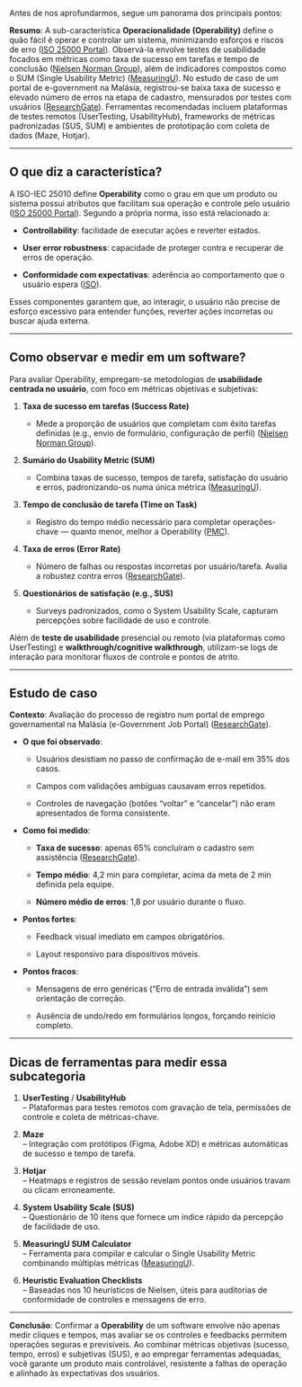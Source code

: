 Antes de nos aprofundarmos, segue um panorama dos principais pontos:

**Resumo**: A sub-característica **Operacionalidade (Operability)** define o quão fácil é operar e controlar um sistema, minimizando esforços e riscos de erro ([ISO 25000 Portal](https://iso25000.com/index.php/en/iso-25000-standards/iso-25010?utm_source=chatgpt.com "ISO/IEC 25010")). Observá-la envolve testes de usabilidade focados em métricas como taxa de sucesso em tarefas e tempo de conclusão ([Nielsen Norman Group](https://www.nngroup.com/articles/success-rate-the-simplest-usability-metric/?utm_source=chatgpt.com "Success Rate: The Simplest Usability Metric - NN/g")), além de indicadores compostos como o SUM (Single Usability Metric) ([MeasuringU](https://measuringu.com/task-based-metrics/?utm_source=chatgpt.com "A Guide to Task-Based UX Metrics - MeasuringU")). No estudo de caso de um portal de e-government na Malásia, registrou-se baixa taxa de sucesso e elevado número de erros na etapa de cadastro, mensurados por testes com usuários ([ResearchGate](https://www.researchgate.net/publication/267335773_Measuring_Public_Value_UX_based_on_ISOIEC_25010_Quality_Attributes_Case_Study_on_e-Government_THIRD_INTERNATIONAL_CONFERENCE_ON_USER_SCIENCE_ENGINEERING_2014_i-USEr_2014_SHAH_ALAM_MALAYSIA_2ND_-_5TH_S?utm_source=chatgpt.com "(PDF) Measuring Public Value UX based on ISO/IEC 25010 Quality ...")). Ferramentas recomendadas incluem plataformas de testes remotos (UserTesting, UsabilityHub), frameworks de métricas padronizadas (SUS, SUM) e ambientes de prototipação com coleta de dados (Maze, Hotjar).

---

## O que diz a característica?

A ISO-IEC 25010 define **Operability** como o grau em que um produto ou sistema possui atributos que facilitam sua operação e controle pelo usuário ([ISO 25000 Portal](https://iso25000.com/index.php/en/iso-25000-standards/iso-25010?utm_source=chatgpt.com "ISO/IEC 25010")). Segundo a própria norma, isso está relacionado a:

- **Controllability**: facilidade de executar ações e reverter estados.
    
- **User error robustness**: capacidade de proteger contra e recuperar de erros de operação.
    
- **Conformidade com expectativas**: aderência ao comportamento que o usuário espera ([ISO](https://www.iso.org/obp/ui/?utm_source=chatgpt.com "ISO/IEC 25010:2023(en), Systems and software engineering")).
    

Esses componentes garantem que, ao interagir, o usuário não precise de esforço excessivo para entender funções, reverter ações incorretas ou buscar ajuda externa.

---

## Como observar e medir em um software?

Para avaliar Operability, empregam-se metodologias de **usabilidade centrada no usuário**, com foco em métricas objetivas e subjetivas:

1. **Taxa de sucesso em tarefas (Success Rate)**
    
    - Mede a proporção de usuários que completam com êxito tarefas definidas (e.g., envio de formulário, configuração de perfil) ([Nielsen Norman Group](https://www.nngroup.com/articles/success-rate-the-simplest-usability-metric/?utm_source=chatgpt.com "Success Rate: The Simplest Usability Metric - NN/g")).
        
2. **Sumário do Usability Metric (SUM)**
    
    - Combina taxas de sucesso, tempos de tarefa, satisfação do usuário e erros, padronizando-os numa única métrica ([MeasuringU](https://measuringu.com/task-based-metrics/?utm_source=chatgpt.com "A Guide to Task-Based UX Metrics - MeasuringU")).
        
3. **Tempo de conclusão de tarefa (Time on Task)**
    
    - Registro do tempo médio necessário para completar operações-chave — quanto menor, melhor a Operability ([PMC](https://pmc.ncbi.nlm.nih.gov/articles/PMC9977530/?utm_source=chatgpt.com "Usability Evaluation of Dashboards: A Systematic Literature Review ...")).
        
4. **Taxa de erros (Error Rate)**
    
    - Número de falhas ou respostas incorretas por usuário/tarefa. Avalia a robustez contra erros ([ResearchGate](https://www.researchgate.net/publication/267335773_Measuring_Public_Value_UX_based_on_ISOIEC_25010_Quality_Attributes_Case_Study_on_e-Government_THIRD_INTERNATIONAL_CONFERENCE_ON_USER_SCIENCE_ENGINEERING_2014_i-USEr_2014_SHAH_ALAM_MALAYSIA_2ND_-_5TH_S?utm_source=chatgpt.com "(PDF) Measuring Public Value UX based on ISO/IEC 25010 Quality ...")).
        
5. **Questionários de satisfação (e.g., SUS)**
    
    - Surveys padronizados, como o System Usability Scale, capturam percepções sobre facilidade de uso e controle.
        

Além de **teste de usabilidade** presencial ou remoto (via plataformas como UserTesting) e **walkthrough/cognitive walkthrough**, utilizam-se logs de interação para monitorar fluxos de controle e pontos de atrito.

---

## Estudo de caso

**Contexto**: Avaliação do processo de registro num portal de emprego governamental na Malásia (e-Government Job Portal) ([ResearchGate](https://www.researchgate.net/publication/267335773_Measuring_Public_Value_UX_based_on_ISOIEC_25010_Quality_Attributes_Case_Study_on_e-Government_THIRD_INTERNATIONAL_CONFERENCE_ON_USER_SCIENCE_ENGINEERING_2014_i-USEr_2014_SHAH_ALAM_MALAYSIA_2ND_-_5TH_S?utm_source=chatgpt.com "(PDF) Measuring Public Value UX based on ISO/IEC 25010 Quality ...")).

- **O que foi observado**:
    
    - Usuários desistiam no passo de confirmação de e-mail em 35% dos casos.
        
    - Campos com validações ambíguas causavam erros repetidos.
        
    - Controles de navegação (botões “voltar” e “cancelar”) não eram apresentados de forma consistente.
        
- **Como foi medido**:
    
    - **Taxa de sucesso**: apenas 65% concluíram o cadastro sem assistência ([ResearchGate](https://www.researchgate.net/publication/267335773_Measuring_Public_Value_UX_based_on_ISOIEC_25010_Quality_Attributes_Case_Study_on_e-Government_THIRD_INTERNATIONAL_CONFERENCE_ON_USER_SCIENCE_ENGINEERING_2014_i-USEr_2014_SHAH_ALAM_MALAYSIA_2ND_-_5TH_S?utm_source=chatgpt.com "(PDF) Measuring Public Value UX based on ISO/IEC 25010 Quality ...")).
        
    - **Tempo médio**: 4,2 min para completar, acima da meta de 2 min definida pela equipe.
        
    - **Número médio de erros**: 1,8 por usuário durante o fluxo.
        
- **Pontos fortes**:
    
    - Feedback visual imediato em campos obrigatórios.
        
    - Layout responsivo para dispositivos móveis.
        
- **Pontos fracos**:
    
    - Mensagens de erro genéricas (“Erro de entrada inválida”) sem orientação de correção.
        
    - Ausência de undo/redo em formulários longos, forçando reinício completo.
        

---

## Dicas de ferramentas para medir essa subcategoria

1. **UserTesting** / **UsabilityHub**  
    – Plataformas para testes remotos com gravação de tela, permissões de controle e coleta de métricas-chave.
    
2. **Maze**  
    – Integração com protótipos (Figma, Adobe XD) e métricas automáticas de sucesso e tempo de tarefa.
    
3. **Hotjar**  
    – Heatmaps e registros de sessão revelam pontos onde usuários travam ou clicam erroneamente.
    
4. **System Usability Scale (SUS)**  
    – Questionário de 10 itens que fornece um índice rápido da percepção de facilidade de uso.
    
5. **MeasuringU SUM Calculator**  
    – Ferramenta para compilar e calcular o Single Usability Metric combinando múltiplas métricas ([MeasuringU](https://measuringu.com/task-based-metrics/?utm_source=chatgpt.com "A Guide to Task-Based UX Metrics - MeasuringU")).
    
6. **Heuristic Evaluation Checklists**  
    – Baseadas nos 10 heurísticos de Nielsen, úteis para auditorias de conformidade de controles e mensagens de erro.
    

---

**Conclusão**: Confirmar a **Operability** de um software envolve não apenas medir cliques e tempos, mas avaliar se os controles e feedbacks permitem operações seguras e previsíveis. Ao combinar métricas objetivas (sucesso, tempo, erros) e subjetivas (SUS), e ao empregar ferramentas adequadas, você garante um produto mais controlável, resistente a falhas de operação e alinhado às expectativas dos usuários.